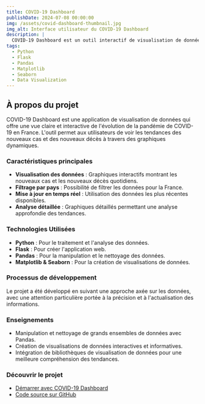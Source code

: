 ```yaml
---
title: COVID-19 Dashboard
publishDate: 2024-07-08 00:00:00
img: /assets/covid-dashboard-thumbnail.jpg
img_alt: Interface utilisateur du COVID-19 Dashboard
description: |
  COVID-19 Dashboard est un outil interactif de visualisation de données qui permet aux utilisateurs de suivre l'évolution des cas et des décès de COVID-19 en France. Ce projet utilise des technologies modernes pour offrir une expérience utilisateur fluide et informative.
tags:
  - Python
  - Flask
  - Pandas
  - Matplotlib
  - Seaborn
  - Data Visualization
---
```


## À propos du projet

COVID-19 Dashboard est une application de visualisation de données qui offre une vue claire et interactive de l'évolution de la pandémie de COVID-19 en France. L'outil permet aux utilisateurs de voir les tendances des nouveaux cas et des nouveaux décès à travers des graphiques dynamiques.

### Caractéristiques principales

- **Visualisation des données** : Graphiques interactifs montrant les nouveaux cas et les nouveaux décès quotidiens.
- **Filtrage par pays** : Possibilité de filtrer les données pour la France.
- **Mise à jour en temps réel** : Utilisation des données les plus récentes disponibles.
- **Analyse détaillée** : Graphiques détaillés permettant une analyse approfondie des tendances.

### Technologies Utilisées

- **Python** : Pour le traitement et l'analyse des données.
- **Flask** : Pour créer l'application web.
- **Pandas** : Pour la manipulation et le nettoyage des données.
- **Matplotlib & Seaborn** : Pour la création de visualisations de données.

### Processus de développement

Le projet a été développé en suivant une approche axée sur les données, avec une attention particulière portée à la précision et à l'actualisation des informations.

### Enseignements

- Manipulation et nettoyage de grands ensembles de données avec Pandas.
- Création de visualisations de données interactives et informatives.
- Intégration de bibliothèques de visualisation de données pour une meilleure compréhension des tendances.

### Découvrir le projet

- [Démarrer avec COVID-19 Dashboard](https://dashboard-covid-nine.vercel.app/)
- [Code source sur GitHub](https://github.com/Mathieu-Soussignan/Dashboard-covid)

